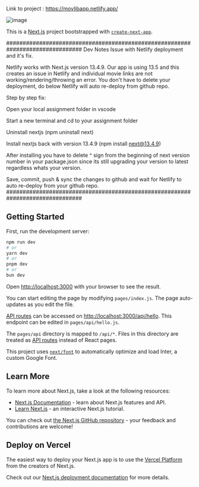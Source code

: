 Link to project : https://movlibapp.netlify.app/

![image](https://github.com/yemregumus/WEB422-Assignment3/assets/97633311/8daefdd7-5d76-4d7a-8384-2d5234d89ca5)





This is a [Next.js](https://nextjs.org/) project bootstrapped with [`create-next-app`](https://github.com/vercel/next.js/tree/canary/packages/create-next-app).


###############################################################################
Dev Notes 
Issue with Netlify deployment and it's fix.

Netlify works with Next.js version 13.4.9. Our app is using 13.5 and this creates an issue in Netlify and individual movie links are not working/rendering/throwing an error. You don't have to delete your deployment, do below Netlify will auto re-deploy from github repo. 


Step by step fix:

	
Open your local assignment folder in vscode
	
Start a new terminal and cd to your assignment folder
	
Uninstall nextjs (npm uninstall next)
	
Install nextjs back with version 13.4.9 (npm install next@13.4.9)
	
After installing you have to delete ^ sign from the beginning of next version number in your package.json since its still upgrading your version to latest regardless whats your version.
		
	
Save, commit, push & sync the changes to github and wait for Netlify to auto re-deploy from your github repo.
###############################################################################



## Getting Started

First, run the development server:

```bash
npm run dev
# or
yarn dev
# or
pnpm dev
# or
bun dev
```

Open [http://localhost:3000](http://localhost:3000) with your browser to see the result.

You can start editing the page by modifying `pages/index.js`. The page auto-updates as you edit the file.

[API routes](https://nextjs.org/docs/api-routes/introduction) can be accessed on [http://localhost:3000/api/hello](http://localhost:3000/api/hello). This endpoint can be edited in `pages/api/hello.js`.

The `pages/api` directory is mapped to `/api/*`. Files in this directory are treated as [API routes](https://nextjs.org/docs/api-routes/introduction) instead of React pages.

This project uses [`next/font`](https://nextjs.org/docs/basic-features/font-optimization) to automatically optimize and load Inter, a custom Google Font.

## Learn More

To learn more about Next.js, take a look at the following resources:

- [Next.js Documentation](https://nextjs.org/docs) - learn about Next.js features and API.
- [Learn Next.js](https://nextjs.org/learn) - an interactive Next.js tutorial.

You can check out [the Next.js GitHub repository](https://github.com/vercel/next.js/) - your feedback and contributions are welcome!

## Deploy on Vercel

The easiest way to deploy your Next.js app is to use the [Vercel Platform](https://vercel.com/new?utm_medium=default-template&filter=next.js&utm_source=create-next-app&utm_campaign=create-next-app-readme) from the creators of Next.js.

Check out our [Next.js deployment documentation](https://nextjs.org/docs/deployment) for more details.
